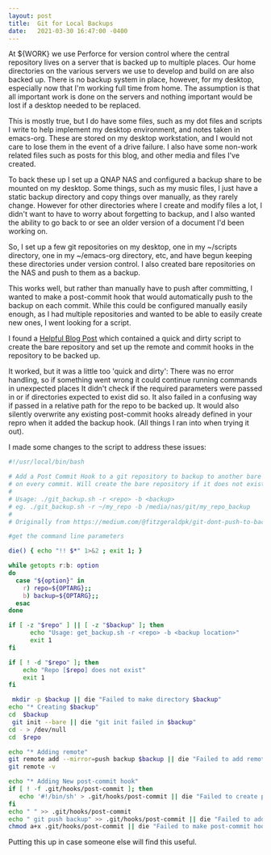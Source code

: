 ```yaml
---
layout: post
title:  Git for Local Backups
date:   2021-03-30 16:47:00 -0400
---
```


At ${WORK} we use Perforce for version control where the central repository lives on a server that is backed up to multiple places. Our home directories on the various servers we use to develop and build on are also backed up. There is no backup system in place, however, for my desktop, especially now that I'm working full time from home. The assumption is that all important work is done on the servers and nothing important would be lost if a desktop needed to be replaced.

This is mostly true, but I do have some files, such as my dot files and scripts I write to help implement my desktop environment, and notes taken in emacs-org. These are stored on my desktop workstation, and I would not care to lose them in the event of a drive failure. I also have some non-work related files such as posts for this blog, and other media and files I've created.

To back these up I set up a QNAP NAS and configured a backup share to be mounted on my desktop. Some things, such as my music files, I just have a static backup directory and copy things over manually, as they rarely change. However for other directories where I create and modify files a lot, I didn't want to have to worry about forgetting to backup, and I also wanted the ability to go back to or see an older version of a document I'd been working on.

So, I set up a few git repositories on my desktop, one in my ~/scripts directory, one in my ~/emacs-org directory, etc, and have begun keeping these directories under version control. I also created bare repositories on the NAS and push to them as a backup.

This works well, but rather than manually have to push after committing, I wanted to make a post-commit hook that would automatically push to the backup on each commit. While this could be configured manually easily enough, as I had multiple repositories and wanted to be able to easily create new ones, I went looking for a script.

I found a [Helpful Blog Post](https://medium.com/@fitzgeraldpk/git-dont-push-to-backup-698459ae02f2) which contained a quick and dirty script to create the bare repository and set up the remote and commit hooks in the repository to be backed up.

It worked, but it was a little too 'quick and dirty': There was no error handling, so if something went wrong it could continue running commands in unexpected places It didn't check if the required parameters were passed in or if directories expected to exist did so. It also failed in a confusing way if passed in a relative path for the repo to be backed up. It would also silently overwrite any existing post-commit hooks already defined in your repro when it added the backup hook. (All things I ran into when trying it out). 

I made some changes to the script to address these issues:

```bash
#!/usr/local/bin/bash

# Add a Post Commit Hook to a git repository to backup to another bare repository
# on every commit. Will create the bare repository if it does not exist.
#
# Usage: ./git_backup.sh -r <repo> -b <backup>
# eg. ./git_backup.sh -r ~/my_repo -b /media/nas/git/my_repo_backup
#
# Originally from https://medium.com/@fitzgeraldpk/git-dont-push-to-backup-698459ae02f2

#get the command line parameters

die() { echo "!! $*" 1>&2 ; exit 1; }

while getopts r:b: option
do
  case "${option}" in
    r) repo=${OPTARG};;
    b) backup=${OPTARG};;
  esac
done

if [ -z "$repo" ] || [ -z "$backup" ]; then
      echo "Usage: get_backup.sh -r <repo> -b <backup location>"
      exit 1
fi

if [ ! -d "$repo" ]; then
    echo "Repo [$repo] does not exist"
    exit 1
fi

 mkdir -p $backup || die "Failed to make directory $backup" 
echo "* Creating $backup"
cd  $backup 
 git init --bare || die "git init failed in $backup"
cd - > /dev/null
cd  $repo

echo "* Adding remote"
git remote add --mirror=push backup $backup || die "Failed to add remote to $repo"
git remote -v

echo "* Adding New post-commit hook"
if [ ! -f .git/hooks/post-commit ]; then    
   echo '#!/bin/sh' > .git/hooks/post-commit || die "Failed to create post-commit hook file"
fi   
echo " " >> .git/hooks/post-commit
echo " git push backup" >> .git/hooks/post-commit || die "Failed to add post-commit hook"
chmod a+x .git/hooks/post-commit || die "Failed to make post-commit hook file executable"
```

Putting this up in case someone else will find this useful.



















